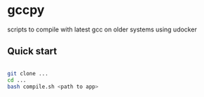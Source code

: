 
# gccpy

scripts to compile with latest gcc on older systems using udocker

## Quick start

```sh

git clone ...
cd ...
bash compile.sh <path to app>

```
